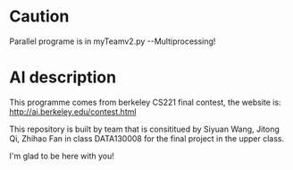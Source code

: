# Caution
Parallel programe is in myTeamv2.py --Multiprocessing!

# AI description
This programme comes from berkeley CS221 final contest, the website is: http://ai.berkeley.edu/contest.html


This repository is built by team that is consititued by Siyuan Wang, Jitong Qi, Zhihao Fan in class DATA130008 for the final project in the upper class. 

I'm glad to be here with you!


